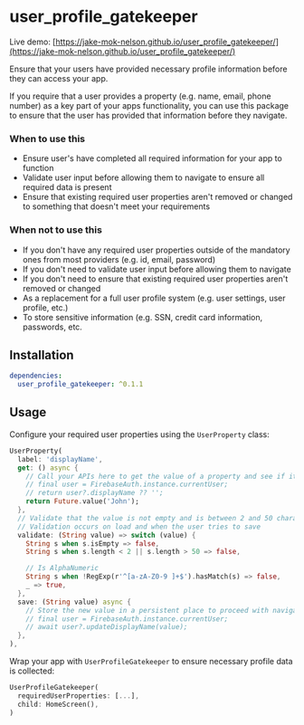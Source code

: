 # user_profile_gatekeeper

Live demo: [https://jake-mok-nelson.github.io/user_profile_gatekeeper/](https://jake-mok-nelson.github.io/user_profile_gatekeeper/)

Ensure that your users have provided necessary profile information before they can access your app.

If you require that a user provides a property (e.g. name, email, phone number) as a key part of your apps functionality, you can use this package to ensure that the user has provided that information before they navigate.

### When to use this

- Ensure user's have completed all required information for your app to function
- Validate user input before allowing them to navigate to ensure all required data is present
- Ensure that existing required user properties aren't removed or changed to something that doesn't meet your requirements

### When not to use this

- If you don't have any required user properties outside of the mandatory ones from most providers (e.g. id, email, password)
- If you don't need to validate user input before allowing them to navigate
- If you don't need to ensure that existing required user properties aren't removed or changed
- As a replacement for a full user profile system (e.g. user settings, user profile, etc.)
- To store sensitive information (e.g. SSN, credit card information, passwords, etc.


## Installation

```yaml
dependencies:
  user_profile_gatekeeper: ^0.1.1
```

## Usage

Configure your required user properties using the `UserProperty` class:
```dart
UserProperty(
  label: 'displayName',
  get: () async {
    // Call your APIs here to get the value of a property and see if it's set
    // final user = FirebaseAuth.instance.currentUser;
    // return user?.displayName ?? '';
    return Future.value('John');
  },
  // Validate that the value is not empty and is between 2 and 50 characters
  // Validation occurs on load and when the user tries to save
  validate: (String value) => switch (value) {
    String s when s.isEmpty => false,
    String s when s.length < 2 || s.length > 50 => false,

    // Is AlphaNumeric
    String s when !RegExp(r'^[a-zA-Z0-9 ]+$').hasMatch(s) => false,
    _ => true,
  },
  save: (String value) async {
    // Store the new value in a persistent place to proceed with navigation
    // final user = FirebaseAuth.instance.currentUser;
    // await user?.updateDisplayName(value);
  },
),
```

Wrap your app with `UserProfileGatekeeper` to ensure necessary profile data is collected:
```dart
UserProfileGatekeeper(
  requiredUserProperties: [...],
  child: HomeScreen(),
)
```
